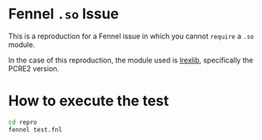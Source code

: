 # Fennel `.so` Issue

This is a reproduction for a Fennel issue in which you cannot `require` a `.so` module.

In the case of this reproduction, the module used is [lrexlib](https://github.com/rrthomas/lrexlib), specifically the PCRE2 version.

# How to execute the test

```sh
cd repro
fennel test.fnl
```
